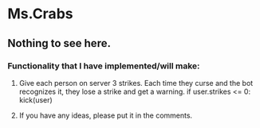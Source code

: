 # Ms.Crabs
## Nothing to see here.

### Functionality that I have implemented/will make:
1. Give each person on server 3 strikes. Each time they curse and the bot recognizes it, they lose a strike and get a warning. 
   if user.strikes <= 0:
      kick(user)
      
2. If you have any ideas, please put it in the comments.
